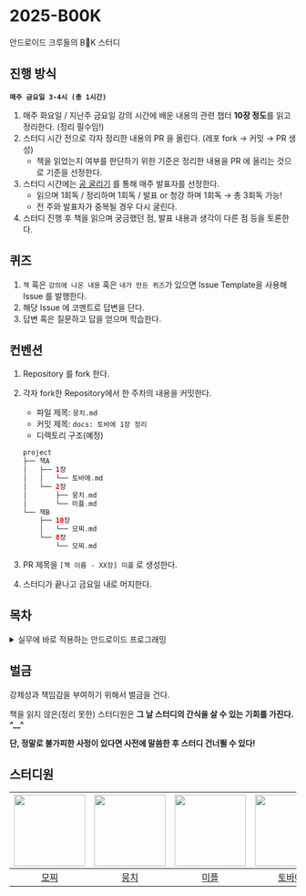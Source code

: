 # 2025-B00K
안드로이드 크루들의 B👀K 스터디

## 진행 방식
**`매주 금요일 3-4시 (총 1시간)`**

1. 매주 화요일 / 지난주 금요일 강의 시간에 배운 내용의 관련 챕터 **10장 정도**를 읽고 정리한다. (정리 필수임!)
2. 스터디 시간 전으로 각자 정리한 내용의 PR 을 올린다. (레포 fork → 커밋 → PR 생성)
    - 책을 읽었는지 여부를 판단하기 위한 기준은 정리한 내용을 PR 에 올리는 것으로 기준을 선정한다.
3. 스터디 시간에는 [공 굴리기](https://lazygyu.github.io/roulette/) 를 통해 매주 발표자를 선정한다. 
    - 읽으며 1회독 / 정리하며 1회독 / 발표 or 청강 하며 1회독 → 총 3회독 가능!
    - 전 주와 발표자가 중복될 경우 다시 굴린다.
4. 스터디 진행 후 책을 읽으며 궁금했던 점, 발표 내용과 생각이 다른 점 등을 토론한다.

## 퀴즈
1. `책` 혹은 `강의에 나온 내용` 혹은 `내가 만든 퀴즈`가 있으면 Issue Template을 사용해 Issue 를 발행한다.
2. 해당 Issue 에 코멘트로 답변을 단다.
3. 답변 혹은 질문하고 답을 얻으며 학습한다.

## 컨벤션
1. Repository 를 fork 한다.
2. 각자 fork한 Repository에서 한 주차의 내용을 커밋한다.
    - 파일 제목: `뭉치.md`
    - 커밋 제목: `docs: 토바에 1장 정리`
    - 디렉토리 구조(예정)
    
    ```kotlin
    project
    ├── 책A
    │   ├── 1장
    │   │   └── 토바에.md
    │   └── 2장
    │       ├── 뭉치.md
    │       └── 미플.md
    └── 책B
        ├── 10장
        │   └── 모찌.md
        └── 8장
            └── 모찌.md
    ```
    
3. PR 제목을 `[책 이름 - XX장] 미플` 로 생성한다.
4. 스터디가 끝나고 금요일 내로 머지한다.

## 목차 

<details>
<Summary>실무에 바로 적용하는 안드로이드 프로그래밍</Summary>
    
| 날짜  | 범위   | 주제 | 정리본 바로가기 |
|-------|--------|------|---------|
| 0418  | 3장 pg.64~81  | 액티비티 생명주기 | [모찌](https://github.com/woowacourse-study/2025-B00K/blob/main/%EC%8B%A4%EB%AC%B4%EC%97%90%20%EB%B0%94%EB%A1%9C%20%EC%A0%81%EC%9A%A9%ED%95%98%EB%8A%94%20%EC%95%88%EB%93%9C%EB%A1%9C%EC%9D%B4%EB%93%9C%20%ED%94%84%EB%A1%9C%EA%B7%B8%EB%9E%98%EB%B0%8D/3%EC%9E%A5/%EB%AA%A8%EC%B0%8C.md) [뭉치](https://github.com/woowacourse-study/2025-B00K/blob/main/%EC%8B%A4%EB%AC%B4%EC%97%90%20%EB%B0%94%EB%A1%9C%20%EC%A0%81%EC%9A%A9%ED%95%98%EB%8A%94%20%EC%95%88%EB%93%9C%EB%A1%9C%EC%9D%B4%EB%93%9C%20%ED%94%84%EB%A1%9C%EA%B7%B8%EB%9E%98%EB%B0%8D/3%EC%9E%A5/%EB%AD%89%EC%B9%98.md) [미플](https://github.com/woowacourse-study/2025-B00K/blob/main/%EC%8B%A4%EB%AC%B4%EC%97%90%20%EB%B0%94%EB%A1%9C%20%EC%A0%81%EC%9A%A9%ED%95%98%EB%8A%94%20%EC%95%88%EB%93%9C%EB%A1%9C%EC%9D%B4%EB%93%9C%20%ED%94%84%EB%A1%9C%EA%B7%B8%EB%9E%98%EB%B0%8D/3%EC%9E%A5/%EB%AF%B8%ED%94%8C.md) [토바에](https://github.com/woowacourse-study/2025-B00K/blob/main/%EC%8B%A4%EB%AC%B4%EC%97%90%20%EB%B0%94%EB%A1%9C%20%EC%A0%81%EC%9A%A9%ED%95%98%EB%8A%94%20%EC%95%88%EB%93%9C%EB%A1%9C%EC%9D%B4%EB%93%9C%20%ED%94%84%EB%A1%9C%EA%B7%B8%EB%9E%98%EB%B0%8D/3%EC%9E%A5/%ED%86%A0%EB%B0%94%EC%97%90.md) |
| 0425  | 6장 pg.125~149 | Intent | [모찌](https://github.com/woowacourse-study/2025-B00K/blob/main/%EC%8B%A4%EB%AC%B4%EC%97%90%20%EB%B0%94%EB%A1%9C%20%EC%A0%81%EC%9A%A9%ED%95%98%EB%8A%94%20%EC%95%88%EB%93%9C%EB%A1%9C%EC%9D%B4%EB%93%9C%20%ED%94%84%EB%A1%9C%EA%B7%B8%EB%9E%98%EB%B0%8D/6%EC%9E%A5/%EB%AA%A8%EC%B0%8C.md) [뭉치](https://github.com/woowacourse-study/2025-B00K/blob/main/%EC%8B%A4%EB%AC%B4%EC%97%90%20%EB%B0%94%EB%A1%9C%20%EC%A0%81%EC%9A%A9%ED%95%98%EB%8A%94%20%EC%95%88%EB%93%9C%EB%A1%9C%EC%9D%B4%EB%93%9C%20%ED%94%84%EB%A1%9C%EA%B7%B8%EB%9E%98%EB%B0%8D/6%EC%9E%A5/%EB%AD%89%EC%B9%98.md) [미플](https://github.com/woowacourse-study/2025-B00K/blob/main/%EC%8B%A4%EB%AC%B4%EC%97%90%20%EB%B0%94%EB%A1%9C%20%EC%A0%81%EC%9A%A9%ED%95%98%EB%8A%94%20%EC%95%88%EB%93%9C%EB%A1%9C%EC%9D%B4%EB%93%9C%20%ED%94%84%EB%A1%9C%EA%B7%B8%EB%9E%98%EB%B0%8D/6%EC%9E%A5/%EB%AF%B8%ED%94%8C.md) [토바에](https://github.com/woowacourse-study/2025-B00K/blob/main/%EC%8B%A4%EB%AC%B4%EC%97%90%20%EB%B0%94%EB%A1%9C%20%EC%A0%81%EC%9A%A9%ED%95%98%EB%8A%94%20%EC%95%88%EB%93%9C%EB%A1%9C%EC%9D%B4%EB%93%9C%20%ED%94%84%EB%A1%9C%EA%B7%B8%EB%9E%98%EB%B0%8D/6%EC%9E%A5/%ED%86%A0%EB%B0%94%EC%97%90.md) |
| 0502  | 9장 pg.201~218 | RecyclerView | [모찌](https://github.com/woowacourse-study/2025-B00K/blob/main/%EC%8B%A4%EB%AC%B4%EC%97%90%20%EB%B0%94%EB%A1%9C%20%EC%A0%81%EC%9A%A9%ED%95%98%EB%8A%94%20%EC%95%88%EB%93%9C%EB%A1%9C%EC%9D%B4%EB%93%9C%20%ED%94%84%EB%A1%9C%EA%B7%B8%EB%9E%98%EB%B0%8D/9%EC%9E%A5/%EB%AA%A8%EC%B0%8C.md) [뭉치](https://github.com/woowacourse-study/2025-B00K/blob/main/%EC%8B%A4%EB%AC%B4%EC%97%90%20%EB%B0%94%EB%A1%9C%20%EC%A0%81%EC%9A%A9%ED%95%98%EB%8A%94%20%EC%95%88%EB%93%9C%EB%A1%9C%EC%9D%B4%EB%93%9C%20%ED%94%84%EB%A1%9C%EA%B7%B8%EB%9E%98%EB%B0%8D/9%EC%9E%A5/%EB%AD%89%EC%B9%98.md) [미플](https://github.com/woowacourse-study/2025-B00K/blob/main/%EC%8B%A4%EB%AC%B4%EC%97%90%20%EB%B0%94%EB%A1%9C%20%EC%A0%81%EC%9A%A9%ED%95%98%EB%8A%94%20%EC%95%88%EB%93%9C%EB%A1%9C%EC%9D%B4%EB%93%9C%20%ED%94%84%EB%A1%9C%EA%B7%B8%EB%9E%98%EB%B0%8D/9%EC%9E%A5/%EB%AF%B8%ED%94%8C.md) [토바에](https://github.com/woowacourse-study/2025-B00K/blob/main/%EC%8B%A4%EB%AC%B4%EC%97%90%20%EB%B0%94%EB%A1%9C%20%EC%A0%81%EC%9A%A9%ED%95%98%EB%8A%94%20%EC%95%88%EB%93%9C%EB%A1%9C%EC%9D%B4%EB%93%9C%20%ED%94%84%EB%A1%9C%EA%B7%B8%EB%9E%98%EB%B0%8D/9%EC%9E%A5/%ED%86%A0%EB%B0%94%EC%97%90.md) |
| 0509  | 8장 | Fragment | [모찌](https://github.com/woowacourse-study/2025-B00K/blob/main/%EC%8B%A4%EB%AC%B4%EC%97%90%20%EB%B0%94%EB%A1%9C%20%EC%A0%81%EC%9A%A9%ED%95%98%EB%8A%94%20%EC%95%88%EB%93%9C%EB%A1%9C%EC%9D%B4%EB%93%9C%20%ED%94%84%EB%A1%9C%EA%B7%B8%EB%9E%98%EB%B0%8D/8%EC%9E%A5/%EB%AA%A8%EC%B0%8C.md) [뭉치](https://github.com/woowacourse-study/2025-B00K/blob/main/%EC%8B%A4%EB%AC%B4%EC%97%90%20%EB%B0%94%EB%A1%9C%20%EC%A0%81%EC%9A%A9%ED%95%98%EB%8A%94%20%EC%95%88%EB%93%9C%EB%A1%9C%EC%9D%B4%EB%93%9C%20%ED%94%84%EB%A1%9C%EA%B7%B8%EB%9E%98%EB%B0%8D/8%EC%9E%A5/%EB%AD%89%EC%B9%98.md) [미플](https://github.com/woowacourse-study/2025-B00K/blob/main/%EC%8B%A4%EB%AC%B4%EC%97%90%20%EB%B0%94%EB%A1%9C%20%EC%A0%81%EC%9A%A9%ED%95%98%EB%8A%94%20%EC%95%88%EB%93%9C%EB%A1%9C%EC%9D%B4%EB%93%9C%20%ED%94%84%EB%A1%9C%EA%B7%B8%EB%9E%98%EB%B0%8D/8%EC%9E%A5/%EB%AF%B8%ED%94%8C.md) [토바에](https://github.com/woowacourse-study/2025-B00K/blob/main/%EC%8B%A4%EB%AC%B4%EC%97%90%20%EB%B0%94%EB%A1%9C%20%EC%A0%81%EC%9A%A9%ED%95%98%EB%8A%94%20%EC%95%88%EB%93%9C%EB%A1%9C%EC%9D%B4%EB%93%9C%20%ED%94%84%EB%A1%9C%EA%B7%B8%EB%9E%98%EB%B0%8D/8%EC%9E%A5/%ED%86%A0%EB%B0%94%EC%97%90.md) |
</details>

## 벌금
강제성과 책임감을 부여하기 위해서 벌금을 건다.

책을 읽지 않은(정리 못한) 스터디원은 **그 날 스터디의 간식을 살 수 있는 기회를 가진다. ^__^**

**단, 정말로 불가피한 사정이 있다면 사전에 말씀한 후 스터디 건너뛸 수 있다!**

## 스터디원
|<img src="https://avatars.githubusercontent.com/u/192606356?v=4" width="125" />|<img src="https://avatars.githubusercontent.com/u/114990782?v=4" width="125" />|<img src="https://avatars.githubusercontent.com/u/37996727?v=4" width="125" />|<img src="https://avatars.githubusercontent.com/u/176254419?v=4" width="125" />|
|:---------:|:---------:|:---------:|:---------:|
|[모찌](https://github.com/wondroid-world)</br>|[뭉치](https://github.com/m6z1)</br>|[미플](https://github.com/HamBeomJoon)</br>|[토바에](https://github.com/vvn89)</br>|
</br>
